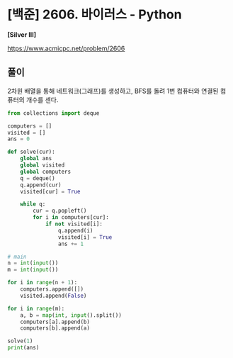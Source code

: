 # [백준] 2606. 바이러스 - Python

**[Silver III]**

https://www.acmicpc.net/problem/2606

## 풀이

2차원 배열을 통해 네트워크(그래프)를 생성하고, BFS를 돌려 1번 컴퓨터와 연결된 컴퓨터의 개수를 센다.

```python
from collections import deque

computers = []
visited = []
ans = 0

def solve(cur):
    global ans
    global visited
    global computers
    q = deque()
    q.append(cur)
    visited[cur] = True

    while q:
        cur = q.popleft()
        for i in computers[cur]:
            if not visited[i]:
                q.append(i)
                visited[i] = True
                ans += 1

# main
n = int(input())
m = int(input())

for i in range(n + 1):
    computers.append([])
    visited.append(False)

for i in range(m):
    a, b = map(int, input().split())
    computers[a].append(b)
    computers[b].append(a)

solve(1)
print(ans)
```
